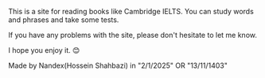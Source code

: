 This is a site for reading books like Cambridge IELTS.
You can study words and phrases and take some tests.

If you have any problems with the site, please don't hesitate to let me know.

I hope you enjoy it. 😊

Made by Nandex(Hossein Shahbazi) in "2/1/2025" OR "13/11/1403"
